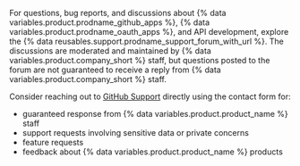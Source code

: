For questions, bug reports, and discussions about {% data variables.product.prodname_github_apps %},  {% data variables.product.prodname_oauth_apps %}, and API development, explore the  {% data reusables.support.prodname_support_forum_with_url %}. The discussions are moderated and maintained by {% data variables.product.company_short %} staff, but questions posted to the forum are not guaranteed to receive a reply from {% data variables.product.company_short %} staff.

Consider reaching out to [GitHub Support](https://support.github.com/) directly using the contact form for:
  - guaranteed response from {% data variables.product.product_name %} staff
  - support requests involving sensitive data or private concerns
  - feature requests
  - feedback about {% data variables.product.product_name %} products
